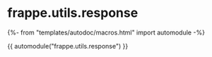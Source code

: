 # frappe.utils.response

{%- from "templates/autodoc/macros.html" import automodule -%}

{{ automodule("frappe.utils.response") }}